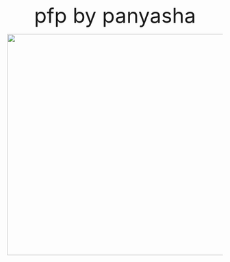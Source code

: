 <p align="center"> <font size="+5"> pfp by panyasha </font> </p>
<p align="center"> <img width="516" src="https://i.pinimg.com/474x/07/b4/6a/07b46a6db294087607b6ce8befe88ec2.jpg"> </p>
